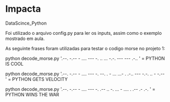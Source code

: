 # Impacta
DataScince_Python

Foi utilizado o arquivo config.py para ler os inputs, assim como o exemplo mostrado em aula.

As seguinte frases foram utilizadas para testar o codigo morse no projeto 1: 

python decode_morse.py '.--. -.-- - .... --- -.   .. ...   -.-. --- --- .-.. ' = PYTHON IS COOL

python decode_morse.py '.--. -.-- - .... --- -.   --. . - ...   ...- . .-.. --- -.-. .. - -.-- ' = PYTHON GETS VELOCITY

python decode_morse.py '.--. -.-- - .... --- -.   .-- .. -. ...   - .... .   .-- .- .-. ' = PYTHON WINS THE WAR


